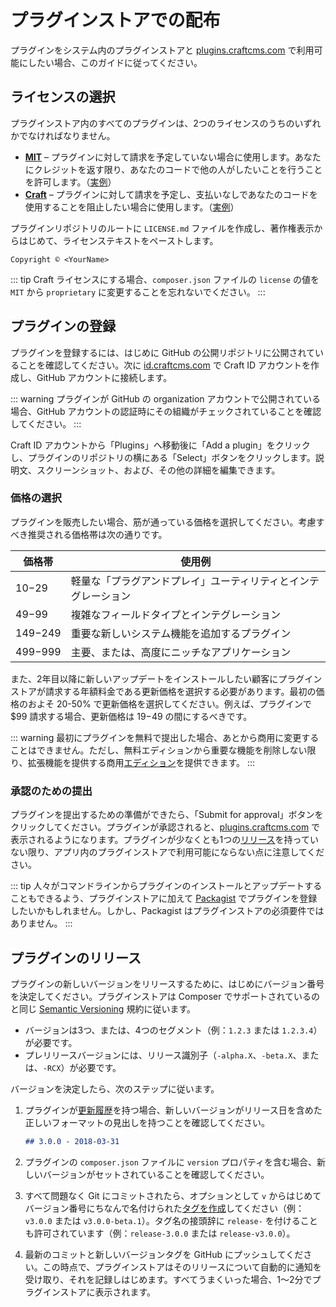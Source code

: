 # プラグインストアでの配布

プラグインをシステム内のプラグインストアと [plugins.craftcms.com](https://plugins.craftcms.com/) で利用可能にしたい場合、このガイドに従ってください。

## ライセンスの選択

プラグインストア内のすべてのプラグインは、2つのライセンスのうちのいずれかでなければなりません。

- **[MIT](https://opensource.org/licenses/MIT)** – プラグインに対して請求を予定していない場合に使用します。あなたにクレジットを返す限り、あなたのコードで他の人がしたいことを行うことを許可します。（[実例](https://github.com/craftcms/element-api/blob/v2/LICENSE.md)）
- **[Craft](https://craftcms.github.io/license/)** – プラグインに対して請求を予定し、支払いなしであなたのコードを使用することを阻止したい場合に使用します。（[実例](https://github.com/craftcms/cms/blob/develop/LICENSE.md)）

プラグインリポジトリのルートに `LICENSE.md` ファイルを作成し、著作権表示からはじめて、ライセンステキストをペーストします。

```
Copyright © <YourName>
```

::: tip
Craft ライセンスにする場合、`composer.json` ファイルの `license` の値を `MIT` から `proprietary` に変更することを忘れないでください。
:::

## プラグインの登録

プラグインを登録するには、はじめに GitHub の公開リポジトリに公開されていることを確認してください。次に [id.craftcms.com](https://id.craftcms.com) で Craft ID アカウントを作成し、GitHub アカウントに接続します。

::: warning
プラグインが GitHub の organization アカウントで公開されている場合、GitHub アカウントの認証時にその組織がチェックされていることを確認してください。
:::

Craft ID アカウントから「Plugins」へ移動後に「Add a plugin」をクリックし、プラグインのリポジトリの横にある「Select」ボタンをクリックします。説明文、スクリーンショット、および、その他の詳細を編集できます。

### 価格の選択

プラグインを販売したい場合、筋が通っている価格を選択してください。考慮すべき推奨される価格帯は次の通りです。

| 価格帯       | 使用例                             |
| --------- | ------------------------------- |
| $10-$29   | 軽量な「プラグアンドプレイ」ユーティリティとインテグレーション |
| $49-$99   | 複雑なフィールドタイプとインテグレーション           |
| $149-$249 | 重要な新しいシステム機能を追加するプラグイン          |
| $499-$999 | 主要、または、高度にニッチなアプリケーション          |

また、2年目以降に新しいアップデートをインストールしたい顧客にプラグインストアが請求する年額料金である更新価格を選択する必要があります。最初の価格のおよそ 20-50% で更新価格を選択してください。例えば、プラグインで $99 請求する場合、更新価格は $19-$49 の間にするべきです。

::: warning
最初にプラグインを無料で提出した場合、あとから商用に変更することはできません。ただし、無料エディションから重要な機能を削除しない限り、拡張機能を提供する商用[エディション](plugin-editions.md)を提供できます。
:::

### 承認のための提出

プラグインを提出するための準備ができたら、「Submit for approval」ボタンをクリックしてください。プラグインが承認されると、[plugins.craftcms.com](https://plugins.craftcms.com/) で表示されるようになります。プラグインが少なくとも1つの[リリース](#plugin-releases)を持っていない限り、アプリ内のプラグインストアで利用可能にならない点に注意してください。

::: tip
人々がコマンドラインからプラグインのインストールとアップデートすることもできるよう、プラグインストアに加えて [Packagist](https://packagist.org/) でプラグインを登録したいかもしれません。しかし、Packagist はプラグインストアの必須要件ではありません。
:::

## プラグインのリリース

プラグインの新しいバージョンをリリースするために、はじめにバージョン番号を決定してください。プラグインストアは Composer でサポートされているのと同じ [Semantic Versioning](https://semver.org/) 規約に従います。

- バージョンは3つ、または、4つのセグメント（例：`1.2.3` または `1.2.3.4`）が必要です。
- プレリリースバージョンには、リリース識別子（`-alpha.X`、`-beta.X`、または、`-RCX`）が必要です。

バージョンを決定したら、次のステップに従います。

1. プラグインが[更新履歴](changelogs-and-updates.md)を持つ場合、新しいバージョンがリリース日を含めた正しいフォーマットの見出しを持つことを確認してください。

   ```markdown
   ## 3.0.0 - 2018-03-31
   ```

2. プラグインの `composer.json` ファイルに `version` プロパティを含む場合、新しいバージョンがセットされていることを確認してください。

3. すべて問題なく Git にコミットされたら、オプションとして `v` からはじめてバージョン番号にちなんで名付けられた[タグを作成](https://git-scm.com/book/en/v2/Git-Basics-Tagging)してください（例：`v3.0.0` または `v3.0.0-beta.1`）。タグ名の接頭辞に `release-` を付けることも許可されています（例：`release-3.0.0` または `release-v3.0.0`）。

4. 最新のコミットと新しいバージョンタグを GitHub にプッシュしてください。この時点で、プラグインストアはそのリリースについて自動的に通知を受け取り、それを記録しはじめます。すべてうまくいった場合、1〜2分でプラグインストアに表示されます。
